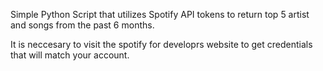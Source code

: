 Simple Python Script that utilizes Spotify API tokens to return top 5 artist and songs from the past 6 months.

It is neccesary to visit the spotify for developrs website to get credentials that will match your account. 
